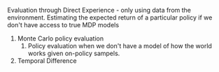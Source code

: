 Evaluation through Direct Experience - only using data from the environment.
Estimating the expected return of a particular policy if we don't have access to true MDP models
1. Monte Carlo policy evaluation
	1. Policy evaluation when we don't have a model of how the world works given on-policy sampels.
2. Temporal Difference
